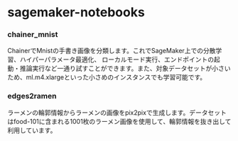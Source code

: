 # sagemaker-notebooks
### chainer_mnist
ChainerでMnistの手書き画像を分類します。これでSageMaker上での分散学習、ハイパーパラメータ最適化、
ローカルモード実行、エンドポイントの起動・推論実行など一通り試すことができます。また、対象データセットが小さい
ため、ml.m4.xlargeといった小さめのインスタンスでも学習可能です。

### edges2ramen
ラーメンの輪郭情報からラーメンの画像をpix2pixで生成します。データセットはfood-101に含まれる1001枚のラーメン画像を使用して、輪郭情報を抜き出して利用しています。


